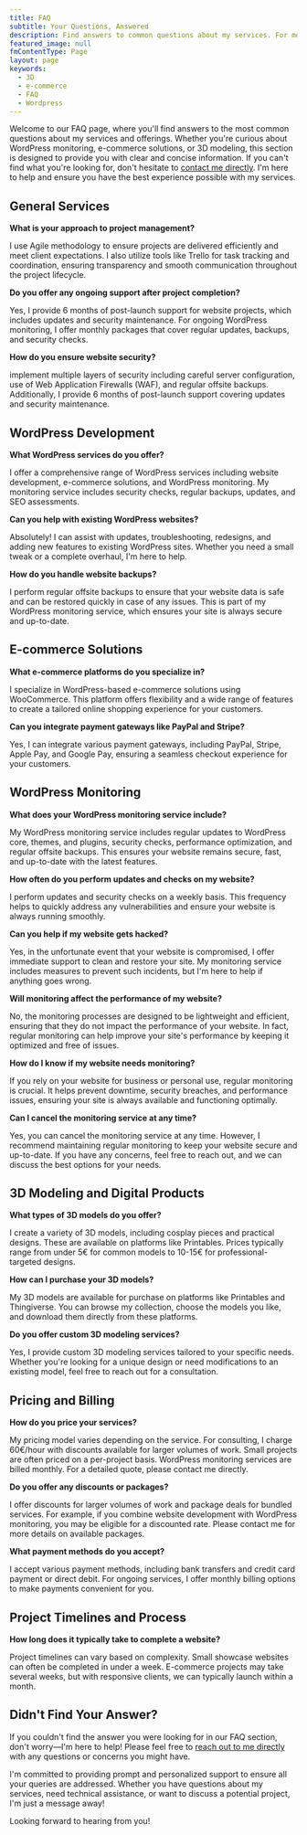 ```yaml
---
title: FAQ
subtitle: Your Questions, Answered
description: Find answers to common questions about my services. For more help, contact me directly. I'm here to ensure your satisfaction.
featured_image: null
fmContentType: Page
layout: page
keywords:
  - 3D
  - e-commerce
  - FAQ
  - Wordpress
---
```


Welcome to our FAQ page, where you'll find answers to the most common questions about my services and offerings. Whether you're curious about WordPress monitoring, e-commerce solutions, or 3D modeling, this section is designed to provide you with clear and concise information. If you can't find what you're looking for, don't hesitate to <a href="#" class="contact-trigger js-contact">contact me directly</a>. I'm here to help and ensure you have the best experience possible with my services.

## General Services

**What is your approach to project management?**

I use Agile methodology to ensure projects are delivered efficiently and meet client expectations. I also utilize tools like Trello for task tracking and coordination, ensuring transparency and smooth communication throughout the project lifecycle.

**Do you offer any ongoing support after project completion?**

Yes, I provide 6 months of post-launch support for website projects, which includes updates and security maintenance. For ongoing WordPress monitoring, I offer monthly packages that cover regular updates, backups, and security checks.

**How do you ensure website security?**

implement multiple layers of security including careful server configuration, use of Web Application Firewalls (WAF), and regular offsite backups. Additionally, I provide 6 months of post-launch support covering updates and security maintenance.

## WordPress Development

**What WordPress services do you offer?**

I offer a comprehensive range of WordPress services including website development, e-commerce solutions, and WordPress monitoring. My monitoring service includes security checks, regular backups, updates, and SEO assessments.

**Can you help with existing WordPress websites?**

Absolutely! I can assist with updates, troubleshooting, redesigns, and adding new features to existing WordPress sites. Whether you need a small tweak or a complete overhaul, I'm here to help.

**How do you handle website backups?**

I perform regular offsite backups to ensure that your website data is safe and can be restored quickly in case of any issues. This is part of my WordPress monitoring service, which ensures your site is always secure and up-to-date.

## E-commerce Solutions

**What e-commerce platforms do you specialize in?**

I specialize in WordPress-based e-commerce solutions using WooCommerce. This platform offers flexibility and a wide range of features to create a tailored online shopping experience for your customers.

**Can you integrate payment gateways like PayPal and Stripe?**

Yes, I can integrate various payment gateways, including PayPal, Stripe, Apple Pay, and Google Pay, ensuring a seamless checkout experience for your customers.

## WordPress Monitoring

**What does your WordPress monitoring service include?**

My WordPress monitoring service includes regular updates to WordPress core, themes, and plugins, security checks, performance optimization, and regular offsite backups. This ensures your website remains secure, fast, and up-to-date with the latest features.

**How often do you perform updates and checks on my website?**

I perform updates and security checks on a weekly basis. This frequency helps to quickly address any vulnerabilities and ensure your website is always running smoothly.

**Can you help if my website gets hacked?**

Yes, in the unfortunate event that your website is compromised, I offer immediate support to clean and restore your site. My monitoring service includes measures to prevent such incidents, but I'm here to help if anything goes wrong.

**Will monitoring affect the performance of my website?**

No, the monitoring processes are designed to be lightweight and efficient, ensuring that they do not impact the performance of your website. In fact, regular monitoring can help improve your site's performance by keeping it optimized and free of issues.

**How do I know if my website needs monitoring?**

If you rely on your website for business or personal use, regular monitoring is crucial. It helps prevent downtime, security breaches, and performance issues, ensuring your site is always available and functioning optimally.

**Can I cancel the monitoring service at any time?**

Yes, you can cancel the monitoring service at any time. However, I recommend maintaining regular monitoring to keep your website secure and up-to-date. If you have any concerns, feel free to reach out, and we can discuss the best options for your needs.

## 3D Modeling and Digital Products

**What types of 3D models do you offer?**

I create a variety of 3D models, including cosplay pieces and practical designs. These are available on platforms like Printables. Prices typically range from under 5€ for common models to 10-15€ for professional-targeted designs.

**How can I purchase your 3D models?**

My 3D models are available for purchase on platforms like Printables and Thingiverse. You can browse my collection, choose the models you like, and download them directly from these platforms.

**Do you offer custom 3D modeling services?**

Yes, I provide custom 3D modeling services tailored to your specific needs. Whether you're looking for a unique design or need modifications to an existing model, feel free to reach out for a consultation.

## Pricing and Billing

**How do you price your services?**

My pricing model varies depending on the service. For consulting, I charge 60€/hour with discounts available for larger volumes of work. Small projects are often priced on a per-project basis. WordPress monitoring services are billed monthly. For a detailed quote, please contact me directly.

**Do you offer any discounts or packages?**

I offer discounts for larger volumes of work and package deals for bundled services. For example, if you combine website development with WordPress monitoring, you may be eligible for a discounted rate. Please contact me for more details on available packages.

**What payment methods do you accept?**

I accept various payment methods, including bank transfers and credit card payment or direct debit. For ongoing services, I offer monthly billing options to make payments convenient for you.

## Project Timelines and Process

**How long does it typically take to complete a website?**

Project timelines can vary based on complexity. Small showcase websites can often be completed in under a week. E-commerce projects may take several weeks, but with responsive clients, we can typically launch within a month.

## Didn't Find Your Answer?

If you couldn't find the answer you were looking for in our FAQ section, don't worry—I'm here to help! Please feel free to <a href="#" class="contact-trigger js-contact">reach out to me directly</a> with any questions or concerns you might have.

I'm committed to providing prompt and personalized support to ensure all your queries are addressed. Whether you have questions about my services, need technical assistance, or want to discuss a potential project, I'm just a message away!

Looking forward to hearing from you!
